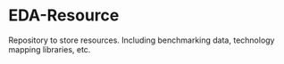 # EDA-Resource
Repository to store resources. Including benchmarking data, technology mapping libraries, etc.
